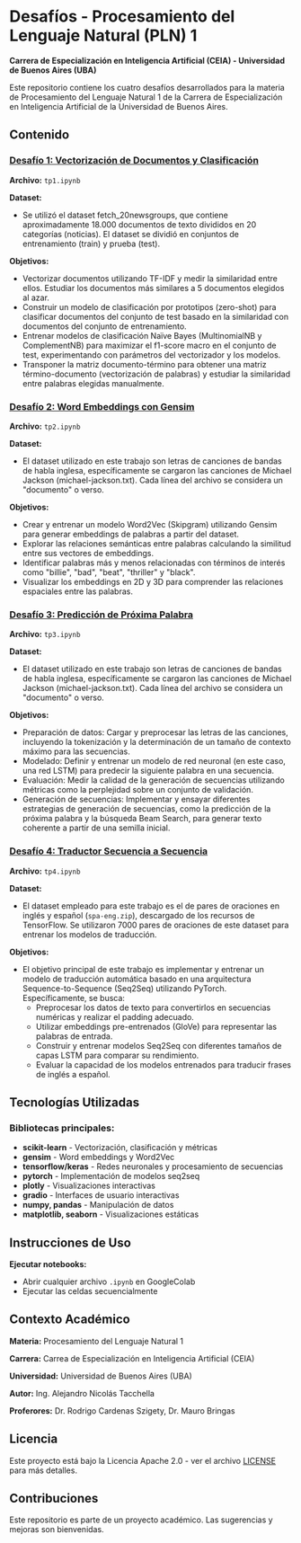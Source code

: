 # Desafíos - Procesamiento del Lenguaje Natural (PLN) 1

**Carrera de Especialización en Inteligencia Artificial (CEIA) - Universidad de Buenos Aires (UBA)**

Este repositorio contiene los cuatro desafíos desarrollados para la materia de Procesamiento del Lenguaje Natural 1 de la Carrera de Especialización en Inteligencia Artificial de la Universidad de Buenos Aires.

## Contenido

### [Desafío 1: Vectorización de Documentos y Clasificación](./TP1/)
**Archivo:** `tp1.ipynb`

**Dataset:**

- Se utilizó el dataset fetch_20newsgroups, que contiene aproximadamente 18.000 documentos de texto divididos en 20 categorías (noticias). El dataset se dividió en conjuntos de entrenamiento (train) y prueba (test).

**Objetivos:**

- Vectorizar documentos utilizando TF-IDF y medir la similaridad entre ellos. Estudiar los documentos más similares a 5 documentos elegidos al azar.
- Construir un modelo de clasificación por prototipos (zero-shot) para clasificar documentos del conjunto de test basado en la similaridad con documentos del conjunto de entrenamiento.
- Entrenar modelos de clasificación Naïve Bayes (MultinomialNB y ComplementNB) para maximizar el f1-score macro en el conjunto de test, experimentando con parámetros del vectorizador y los modelos.
- Transponer la matriz documento-término para obtener una matriz término-documento (vectorización de palabras) y estudiar la similaridad entre palabras elegidas manualmente.

### [Desafío 2: Word Embeddings con Gensim](./TP2/)
**Archivo:** `tp2.ipynb`

**Dataset:** 

- El dataset utilizado en este trabajo son letras de canciones de bandas de habla inglesa, específicamente se cargaron las canciones de Michael Jackson (michael-jackson.txt). Cada línea del archivo se considera un "documento" o verso.

**Objetivos:**

- Crear y entrenar un modelo Word2Vec (Skipgram) utilizando Gensim para generar embeddings de palabras a partir del dataset.
- Explorar las relaciones semánticas entre palabras calculando la similitud entre sus vectores de embeddings.
- Identificar palabras más y menos relacionadas con términos de interés como "billie", "bad", "beat", "thriller" y "black".
- Visualizar los embeddings en 2D y 3D para comprender las relaciones espaciales entre las palabras.

### [Desafío 3: Predicción de Próxima Palabra](./TP3/)
**Archivo:** `tp3.ipynb`

**Dataset:**

- El dataset utilizado en este trabajo son letras de canciones de bandas de habla inglesa, específicamente se cargaron las canciones de Michael Jackson (michael-jackson.txt). Cada línea del archivo se considera un "documento" o verso.

**Objetivos:**

- Preparación de datos: Cargar y preprocesar las letras de las canciones, incluyendo la tokenización y la determinación de un tamaño de contexto máximo para las secuencias.
- Modelado: Definir y entrenar un modelo de red neuronal (en este caso, una red LSTM) para predecir la siguiente palabra en una secuencia.
- Evaluación: Medir la calidad de la generación de secuencias utilizando métricas como la perplejidad sobre un conjunto de validación.
- Generación de secuencias: Implementar y ensayar diferentes estrategias de generación de secuencias, como la predicción de la próxima palabra y la búsqueda Beam Search, para generar texto coherente a partir de una semilla inicial.

### [Desafío 4: Traductor Secuencia a Secuencia](./TP4/)
**Archivo:** `tp4.ipynb`

**Dataset:**
- El dataset empleado para este trabajo es el de pares de oraciones en inglés y español (`spa-eng.zip`), descargado de los recursos de TensorFlow. Se utilizaron 7000 pares de oraciones de este dataset para entrenar los modelos de traducción.

**Objetivos:**
- El objetivo principal de este trabajo es implementar y entrenar un modelo de traducción automática basado en una arquitectura Sequence-to-Sequence (Seq2Seq) utilizando PyTorch. Específicamente, se busca:
    - Preprocesar los datos de texto para convertirlos en secuencias numéricas y realizar el padding adecuado.
    - Utilizar embeddings pre-entrenados (GloVe) para representar las palabras de entrada.
    - Construir y entrenar modelos Seq2Seq con diferentes tamaños de capas LSTM para comparar su rendimiento.
    - Evaluar la capacidad de los modelos entrenados para traducir frases de inglés a español.

## Tecnologías Utilizadas

### Bibliotecas principales:
- **scikit-learn** - Vectorización, clasificación y métricas
- **gensim** - Word embeddings y Word2Vec
- **tensorflow/keras** - Redes neuronales y procesamiento de secuencias
- **pytorch** - Implementación de modelos seq2seq
- **plotly** - Visualizaciones interactivas
- **gradio** - Interfaces de usuario interactivas
- **numpy, pandas** - Manipulación de datos
- **matplotlib, seaborn** - Visualizaciones estáticas

## Instrucciones de Uso

**Ejecutar notebooks:**
- Abrir cualquier archivo `.ipynb` en GoogleColab
- Ejecutar las celdas secuencialmente

## Contexto Académico

**Materia:** Procesamiento del Lenguaje Natural 1

**Carrera:** Carrea de Especialización en Inteligencia Artificial (CEIA)

**Universidad:** Universidad de Buenos Aires (UBA)

**Autor:** Ing. Alejandro Nicolás Tacchella

**Proferores:** Dr. Rodrigo Cardenas Szigety, Dr. Mauro Bringas

## Licencia

Este proyecto está bajo la Licencia Apache 2.0 - ver el archivo [LICENSE](LICENSE) para más detalles.

## Contribuciones

Este repositorio es parte de un proyecto académico. Las sugerencias y mejoras son bienvenidas.
